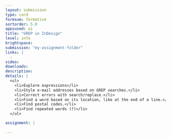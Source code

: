 ```yaml
---
layout: submission
type: card
formsum: formative
sortorder: 5.0
appsused: ai
title: "GREP in InDesign"
level: info
brightspace: 
submission: "my-assignment-folder"
links: |
  - 
video: 
downloads: 
description: 
details: |
  <ul>
    <li>Explore expressions</li>
    <li>Style e-mail addresses based on GREP searches.</li>
    <li>Correct errors with search/replace.</li>
    <li>Find a word based on its location, like at the end of a line.</li>
    <li>Find postal codes.</li>
    <li>Find repeated words (?)</li>
  </ul>

assignment: |
  
---
```


